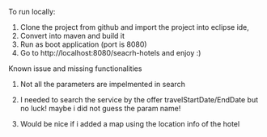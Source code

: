 To run locally:

1) Clone the project from github and import the project into eclipse ide,
2) Convert into maven and build it
3) Run as boot application (port is 8080)
4) Go to http://localhost:8080/seacrh-hotels and enjoy :)

Known issue and missing functionalities
1) Not all the parameters are impelmented in search

2) I needed to search the service by the offer travelStartDate/EndDate
 but no luck! maybe i did not guess the param name!

3) Would be nice if i added a map using the location info of the hotel
